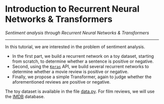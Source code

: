 # Introduction to Recurrent Neural Networks **&** Transformers
_Sentiment analysis through Recurrent Neural Networks & Transformers_

---

In this tutorial, we are interested in the problem of sentiment analysis. 
* In the first part, we build a recurrent network on a toy dataset, starting from scratch, to determine whether a sentence is positive or negative. 
* Second, using the [`Keras`](https://keras.io/) API, we build several recurrent networks to determine whether a movie review is positive or negative.
* Finally, we propose a simple Transformer, again to judge whether the aforementioned reviews are positive or negative. 

The toy dataset is available in the file [data.py](data.py). For film reviews, we will use the [IMDB](http://ai.stanford.edu/~amaas/data/sentiment/) database.